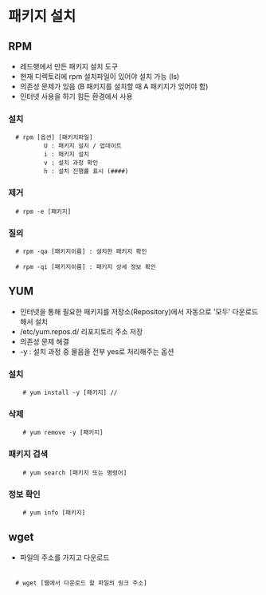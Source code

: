 # 패키지 설치

## RPM

- 레드햇에서 만든 패키지 설치 도구
- 현재 디렉토리에 rpm 설치파일이 있어야 설치 가능 (ls)
- 의존성 문제가 있음 (B 패키지를 설치할 때 A 패키지가 있어야 함)
- 인터넷 사용을 하기 힘든 환경에서 사용

###  설치

      # rpm [옵션] [패키지파일]
              U : 패키지 설치 / 업데이트
              i : 패키지 설치
              v : 설치 과정 확인
              h : 설치 진행률 표시 (####)

###  제거

      # rpm -e [패키지]

###  질의

      # rpm -qa [패키지이름] : 설치한 패키지 확인

      # rpm -qi [패키지이름] : 패키지 상세 정보 확인

## YUM

- 인터넷을 통해 필요한 패키지를 저장소(Repository)에서 자동으로 '모두' 다운로드해서 설치
- /etc/yum.repos.d/ 리포지토리 주소 저장
- 의존성 문제 해결
- -y : 설치 과정 중 물음을 전부 yes로 처리해주는 옵션

### 설치

        # yum install -y [패키지] // 

### 삭제

        # yum remove -y [패키지]

### 패키지 검색

        # yum search [패키지 또는 명령어]

### 정보 확인

        # yum info [패키지]

## wget

- 파일의 주소를 가지고 다운로드

######

      # wget [웹에서 다운로드 할 파일의 링크 주소]